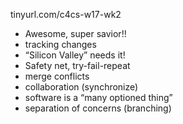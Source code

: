 tinyurl.com/c4cs-w17-wk2

- Awesome, super savior!!
- tracking changes
- “Silicon Valley” needs it!
- Safety net, try-fail-repeat
- merge conflicts
- collaboration (synchronize)
- software is a “many optioned thing”
- separation of concerns (branching)
